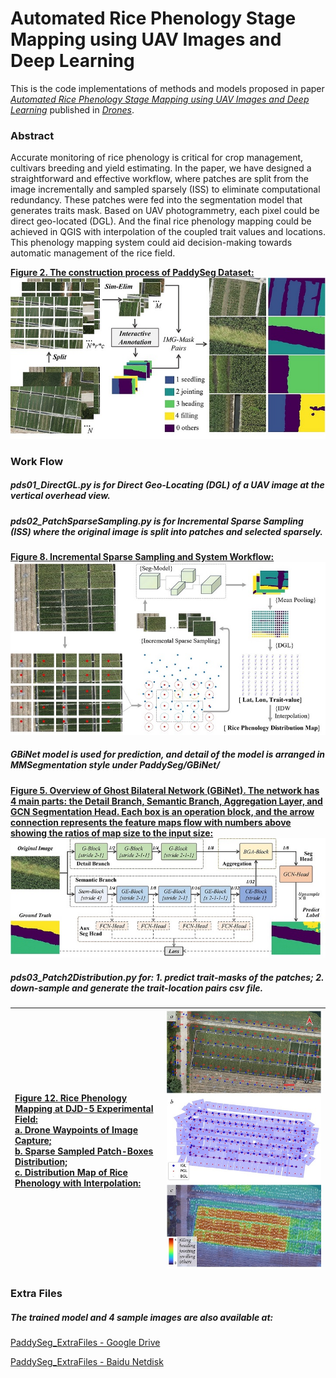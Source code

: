 # Automated Rice Phenology Stage Mapping using UAV Images and Deep Learning

This is the code implementations of  methods and models proposed in paper [*Automated Rice Phenology Stage Mapping using UAV Images and Deep Learning*](https://doi.org/10.3390/drones7020083) published in [*Drones*](https://www.mdpi.com/journal/drones).

### Abstract

Accurate monitoring of rice phenology is critical for crop management, cultivars breeding and yield estimating. In the paper, we have designed a straightforward and effective workflow, where patches are split from the image incrementally and sampled sparsely (ISS) to eliminate computational redundancy. These patches were fed into the segmentation model that generates traits mask. Based on UAV photogrammetry, each pixel could be direct geo-located (DGL).  And the final rice phenology mapping could be achieved in QGIS with interpolation of the coupled trait values and locations. This phenology mapping system could aid decision-making towards automatic management of the rice field.

<u>**Figure 2. The construction process of PaddySeg Dataset:**</u>
![Figure 2. The construction process of PaddySeg Dataset](img/Figure%202.jpg)

### Work Flow

##### pds01_DirectGL.py is for Direct Geo-Locating (DGL) of a UAV image at the vertical overhead view.

##### pds02_PatchSparseSampling.py is for Incremental Sparse Sampling (ISS) where the original image is split into patches and selected sparsely.

<u>**Figure 8. Incremental Sparse Sampling and System Workflow:**</u>![Figure 8. Incremental Sparse Sampling and System Workflow](img/Figure%208.jpg)

##### GBiNet model is used for prediction, and detail of the model is arranged in MMSegmentation style under PaddySeg/GBiNet/

<u>**Figure 5. Overview of Ghost Bilateral Network (GBiNet). The network has 4 main parts: the Detail Branch, Semantic Branch, Aggregation Layer, and GCN Segmentation Head. Each box is an operation block, and the arrow connection represents the feature maps flow with numbers above showing the ratios of map size to the input size:**</u>
<img src="img/Figure%205.jpg" title="" alt="Figure 5. Overview of Ghost Bilateral Network (GBiNet). The network has 4 main parts: the Detail Branch, Semantic Branch, Aggregation Layer, and GCN Segmentation Head. Each box is an operation block, and the arrow connection represents the feature maps flow with numbers above showing the ratios of map size to the input size. " data-align="center">

##### pds03_Patch2Distribution.py for: 1. predict trait-masks of the patches; 2. down-sample and generate the trait-location pairs csv file.

| <u>**Figure 12. Rice Phenology Mapping at DJD-5 Experimental Field: <br/>a. Drone Waypoints of Image Capture; <br/>b. Sparse Sampled Patch-Boxes Distribution; <br/>c. Distribution Map of Rice Phenology with Interpolation:**</u> | <img title="" src="img/Figure%2012.jpg" alt="Figure 12. Rice Phenology Mapping at DJD-5 Experimental Field: a. Drone Waypoints of Image Capture; b. Sparse Sampled Patch-Boxes Distribution; c. Distribution Map of Rice Phenology with Interpolation" width="630" data-align="inline"> |
|:----------------------------------------------------------------------------------------------------------------------------------------------------------------------------------------------------------------------------------- | --------------------------------------------------------------------------------------------------------------------------------------------------------------------------------------------------------------------------------------------------------------------------------------- |


### Extra Files

##### The trained model and 4 sample images are also available at:

[PaddySeg_ExtraFiles - Google Drive](https://drive.google.com/drive/folders/1NnFOPRP20jvi3EHetyB1fUaqo4c4aJqQ?usp=sharing)

[PaddySeg_ExtraFiles - Baidu Netdisk](https://pan.baidu.com/s/1VV_8Tn3tJtONhDew1_6Jrw?pwd=mw1x)
